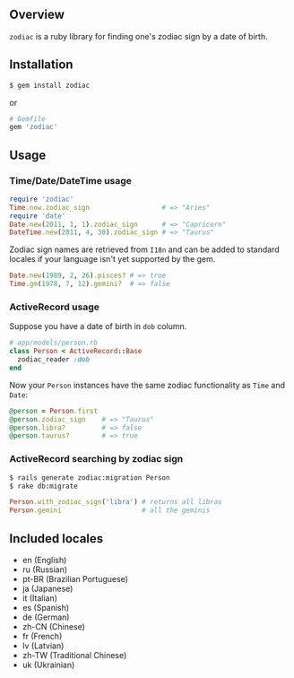 ## Overview

`zodiac` is a ruby library for finding one's zodiac sign by a date of birth.

## Installation

``` bash
$ gem install zodiac
```

or

``` ruby
# Gemfile
gem 'zodiac'
```

## Usage

### Time/Date/DateTime usage

``` ruby
require 'zodiac'
Time.now.zodiac_sign                  # => "Aries"
require 'date'
Date.new(2011, 1, 1).zodiac_sign      # => "Capricorn"
DateTime.new(2011, 4, 30).zodiac_sign # => "Taurus"
```

Zodiac sign names are retrieved from `I18n` and can be added to standard locales if your language isn't yet supported by the gem.

``` ruby
Date.new(1989, 2, 26).pisces? # => true
Time.gm(1978, 7, 12).gemini?  # => false
```

### ActiveRecord usage

Suppose you have a date of birth in `dob` column.

``` ruby
# app/models/person.rb
class Person < ActiveRecord::Base
  zodiac_reader :dob
end
```

Now your `Person` instances have the same zodiac functionality as `Time` and `Date`:

``` ruby
@person = Person.first
@person.zodiac_sign    # => "Taurus"
@person.libra?         # => false
@person.taurus?        # => true
```

### ActiveRecord searching by zodiac sign

``` bash
$ rails generate zodiac:migration Person
$ rake db:migrate
```

``` ruby
Person.with_zodiac_sign('libra') # returns all libras
Person.gemini                    # all the geminis
```

## Included locales

* en (English)
* ru (Russian)
* pt-BR (Brazilian Portuguese)
* ja (Japanese)
* it (Italian)
* es (Spanish)
* de (German)
* zh-CN (Chinese)
* fr (French)
* lv (Latvian)
* zh-TW (Traditional Chinese)
* uk (Ukrainian)
